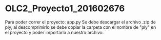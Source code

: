 # OLC2_Proyecto1_201602676
<p>
Para poder correr el proyecto: app.py
Se debe descargar el archivo .zip de ply, al descomprimirlo se debe copiar la carpeta con el nombre de "ply"
en el proyecto y poder importarlo a nuestro archivo.

</p>